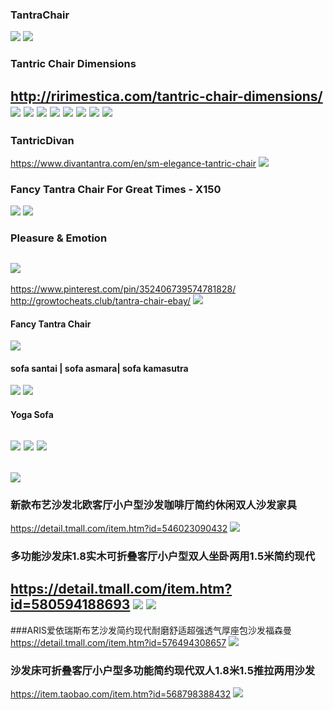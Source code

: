 ### TantraChair
![](https://i.pinimg.com/originals/54/31/49/54314985b5eb0eb7bb4cff8b207669ff.jpg)
![](https://www.divantantra.com/wp-content/uploads/2018/12/SM-004-600x400.jpg)
### Tantric Chair Dimensions
http://ririmestica.com/tantric-chair-dimensions/
![](http://ririmestica.com/wp-content/uploads/2018/07/tantric-chair-dimensions-sofa-tantra-yang-love-home-design-app-game.jpg)
![](http://ririmestica.com/wp-content/uploads/2018/07/tantric-chair-dimensions-image-result-for-tantra-chair-dimensions-comfortable-and-sexy-furniture-tantra-furniture-ideas-and-lawn-furniture-home-design-ideas-living-room.jpg)
![](http://ririmestica.com/wp-content/uploads/2018/07/tantric-chair-dimensions-image-result-for-tantra-chair-dimensions-comfortable-and-sexy-furniture-tantra-furniture-ideas-and-lawn-furniture-home-design-software-free-download.jpg)
![](http://ririmestica.com/wp-content/uploads/2018/07/tantric-chair-dimensions-para-tantra-chair-sign-plan-tantra-morn-living-rooms-and-morn-living-home-design-games-3d.jpg)
![](http://ririmestica.com/wp-content/uploads/2018/07/tantric-chair-dimensions-for-tantra-chair-design-home-designer-suite-2018-coupon.jpg)
![](http://ririmestica.com/wp-content/uploads/2018/07/tantric-chair-dimensions-tantra-chair-dimensions-design-ideas-home-designer-pro-import-dwg.jpg)
![](http://ririmestica.com/wp-content/uploads/2018/07/tantric-chair-dimensions-relax-couch-sofa-for-gaming-chair-foam-mattress-lounge-home-designer-suite-tutorial.jpg)
![](http://ririmestica.com/wp-content/uploads/2018/07/tantric-chair-dimensions-tantra-chair-dimensions-fresh-sofa-tantra-sofa-you-home-design-software.jpg)
---
### TantricDivan
https://www.divantantra.com/en/sm-elegance-tantric-chair
![](https://www.divantantra.com/wp-content/uploads/2018/12/sm-1000x.jpg)
### Fancy Tantra Chair For Great Times - X150
![](http://www.globefurnish.com/media/catalog/product/cache/1/image/793x530/9d0d1e3f9842b44024e6273a632f715b/h/m/hmgn00547t_2.jpg)
![](http://www.globefurnish.com/media/catalog/product/cache/1/image/580x580/9d0d1e3f9842b44024e6273a632f715b/h/m/hmgn00547t_2.jpg)
### Pleasure & Emotion
![](https://www.divantantra.com/wp-content/uploads/2018/11/sentada-sillon-blanco_1.jpg)
---
https://www.pinterest.com/pin/352406739574781828/
http://growtocheats.club/tantra-chair-ebay/
![](http://growtocheats.club/wp-content/uploads/2019/02/tantra-chair-ebay-sofa.jpg)
#### Fancy Tantra Chair
![](http://www.globefurnish.com/media/catalog/product/cache/1/image/793x530/9d0d1e3f9842b44024e6273a632f715b/h/m/hmgn00547t_2.jpg)
#### sofa santai | sofa asmara| sofa kamasutra
![](https://ecs7.tokopedia.net/img/product-1/2017/5/28/34816653/34816653_983478d9-8a96-43f7-a483-2cef0fd68376_1000_466.png)
![](http://bioslim.info/wp-content/uploads/2018/10/tantric-chair-dimensions-tantra-sofa-a-chair-design-dimensions-en-sofas-tantra-chairs-dimensions.jpg)
#### Yoga Sofa
![](http://www.sellbyownerlistings.com/wp-content/uploads/splendid-chairs-chair-isolated-on-white-background-stock-photo-images-modern-regarding-best-tantra-chair-ebay-portraits.jpg)
![](https://sc01.alicdn.com/kf/HTB1gk1XKpXXXXXTXFXXq6xXFXXXG/200317932/HTB1gk1XKpXXXXXTXFXXq6xXFXXXG.jpg)
![](http://img.dropshippershop.com/vancouvernew/44701-thickbox_default/tantra-chair.jpg)
---
![](https://i.pinimg.com/564x/30/c5/ec/30c5ec417b28d8a9d3c973bb766f6b63.jpg)
---
### 新款布艺沙发北欧客厅小户型沙发咖啡厅简约休闲双人沙发家具
https://detail.tmall.com/item.htm?id=546023090432
![](https://img.alicdn.com/imgextra/i4/2271837720/TB22k1wggxlpuFjy0FoXXa.lXXa_!!2271837720.jpg)
### 多功能沙发床1.8实木可折叠客厅小户型双人坐卧两用1.5米简约现代
https://detail.tmall.com/item.htm?id=580594188693
![](https://img.alicdn.com/imgextra/i3/1969847690/O1CN01rCgNKc26g4DtDRD1U_!!1969847690.jpg)
![](https://img.alicdn.com/imgextra/i4/1969847690/O1CN01fM9w6S26g4DtZUKvo_!!1969847690.jpg)
---
###ARIS爱依瑞斯布艺沙发简约现代耐磨舒适超强透气厚座包沙发福森曼
https://detail.tmall.com/item.htm?id=576494308657
![](https://img.alicdn.com/imgextra/i3/2587463881/TB2Hd_9Jr1YBuNjSszeXXablFXa_!!2587463881.jpg)
### 沙发床可折叠客厅小户型多功能简约现代双人1.8米1.5推拉两用沙发
https://item.taobao.com/item.htm?id=568798388432
![](https://img.alicdn.com/imgextra/i4/2605205414/TB2_U72AA9WBuNjSspeXXaz5VXa_!!2605205414.jpg)
